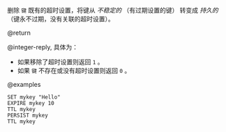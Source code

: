 删除 `键` 既有的超时设置，将键从 _不稳定的_ （有过期设置的键） 转变成 _持久的_ （键永不过期，没有关联的超时设置）。

@return

@integer-reply, 具体为：

* 如果移除了超时设置则返回 `1` 。
* 如果 `键` 不存在或没有超时设置则返回 `0` 。

@examples

```cli
SET mykey "Hello"
EXPIRE mykey 10
TTL mykey
PERSIST mykey
TTL mykey
```
